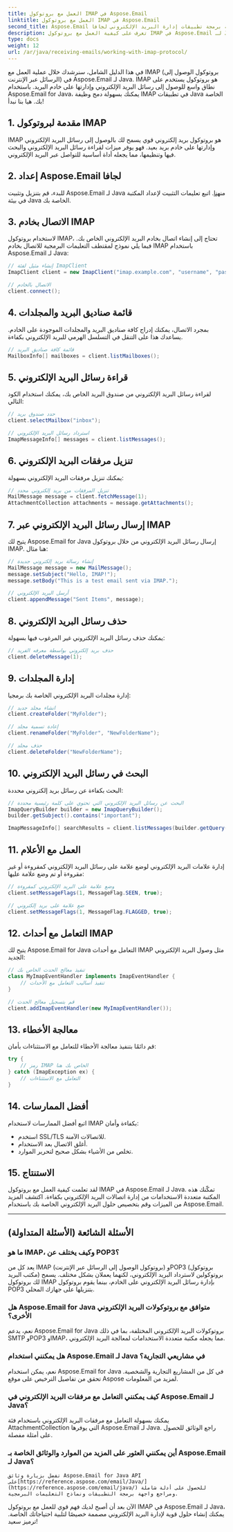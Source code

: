 ```yaml
---
title: العمل مع بروتوكول IMAP في Aspose.Email
linktitle: العمل مع بروتوكول IMAP في Aspose.Email
second_title: Aspose.Email واجهة برمجة تطبيقات إدارة البريد الإلكتروني لجافا
description: تعرف على كيفية العمل مع بروتوكول IMAP في Aspose.Email لـ Java لإدارة اتصالات البريد الإلكتروني بكفاءة.
type: docs
weight: 12
url: /ar/java/receiving-emails/working-with-imap-protocol/
---
```


في هذا الدليل الشامل، سنرشدك خلال عملية العمل مع IMAP (بروتوكول الوصول إلى الرسائل عبر الإنترنت) في Aspose.Email لـ Java. IMAP هو بروتوكول يستخدم على نطاق واسع للوصول إلى رسائل البريد الإلكتروني وإدارتها على خادم البريد. باستخدام Aspose.Email for Java، يمكنك بسهولة دمج وظيفة IMAP في تطبيقات Java الخاصة بك. هيا بنا نبدأ!


## 1. مقدمة لبروتوكول IMAP

IMAP هو بروتوكول بريد إلكتروني قوي يسمح لك بالوصول إلى رسائل البريد الإلكتروني وإدارتها على خادم بريد بعيد. فهو يوفر ميزات لقراءة رسائل البريد الإلكتروني والبحث فيها وتنظيمها، مما يجعله أداة أساسية للتواصل عبر البريد الإلكتروني.

## 2. إعداد Aspose.Email لجافا

 للبدء، قم بتنزيل وتثبيت Aspose.Email لـ Java من[هنا](https://releases.aspose.com/email/java/). اتبع تعليمات التثبيت لإعداد المكتبة في بيئة Java الخاصة بك.

## 3. الاتصال بخادم IMAP

لاستخدام بروتوكول IMAP، تحتاج إلى إنشاء اتصال بخادم البريد الإلكتروني الخاص بك. فيما يلي نموذج لمقتطف التعليمات البرمجية للاتصال بخادم IMAP باستخدام Aspose.Email لـ Java:

```java
// إنشاء مثيل لفئة ImapClient
ImapClient client = new ImapClient("imap.example.com", "username", "password");

// الاتصال بالخادم
client.connect();
```

## 4. قائمة صناديق البريد والمجلدات

بمجرد الاتصال، يمكنك إدراج كافة صناديق البريد والمجلدات الموجودة على الخادم. يساعدك هذا على التنقل في التسلسل الهرمي للبريد الإلكتروني بكفاءة.

```java
// قائمة كافة صناديق البريد
MailboxInfo[] mailboxes = client.listMailboxes();
```

## 5. قراءة رسائل البريد الإلكتروني

لقراءة رسائل البريد الإلكتروني من صندوق البريد الخاص بك، يمكنك استخدام الكود التالي:

```java
// حدد صندوق بريد
client.selectMailbox("inbox");

// استرداد رسائل البريد الإلكتروني
ImapMessageInfo[] messages = client.listMessages();
```

## 6. تنزيل مرفقات البريد الإلكتروني

يمكنك تنزيل مرفقات البريد الإلكتروني بسهولة:

```java
// تنزيل المرفقات من بريد إلكتروني محدد
MailMessage message = client.fetchMessage(1);
AttachmentCollection attachments = message.getAttachments();
```

## 7. إرسال رسائل البريد الإلكتروني عبر IMAP

يتيح لك Aspose.Email for Java إرسال رسائل البريد الإلكتروني من خلال بروتوكول IMAP. هنا مثال:

```java
// إنشاء رسالة بريد إلكتروني جديدة
MailMessage message = new MailMessage();
message.setSubject("Hello, IMAP!");
message.setBody("This is a test email sent via IMAP.");

// أرسل البريد الإلكتروني
client.appendMessage("Sent Items", message);
```

## 8. حذف رسائل البريد الإلكتروني

يمكنك حذف رسائل البريد الإلكتروني غير المرغوب فيها بسهولة:

```java
// حذف بريد إلكتروني بواسطة معرفه الفريد
client.deleteMessage(1);
```

## 9. إدارة المجلدات

إدارة مجلدات البريد الإلكتروني الخاصة بك برمجيا:

```java
// انشاء مجلد جديد
client.createFolder("MyFolder");

// إعادة تسمية مجلد
client.renameFolder("MyFolder", "NewFolderName");

// حذف مجلد
client.deleteFolder("NewFolderName");
```

## 10. البحث في رسائل البريد الإلكتروني

البحث بكفاءة عن رسائل بريد إلكتروني محددة:

```java
// البحث عن رسائل البريد الإلكتروني التي تحتوي على كلمة رئيسية محددة
ImapQueryBuilder builder = new ImapQueryBuilder();
builder.getSubject().contains("important");

ImapMessageInfo[] searchResults = client.listMessages(builder.getQuery());
```

## 11. العمل مع الأعلام

إدارة علامات البريد الإلكتروني لوضع علامة على رسائل البريد الإلكتروني كمقروءة أو غير مقروءة أو تم وضع علامة عليها:

```java
// وضع علامة على البريد الإلكتروني كمقروءة
client.setMessageFlags(1, MessageFlag.SEEN, true);

// ضع علامة على بريد إلكتروني
client.setMessageFlags(1, MessageFlag.FLAGGED, true);
```

## 12. التعامل مع أحداث IMAP

يتيح لك Aspose.Email for Java التعامل مع أحداث IMAP مثل وصول البريد الإلكتروني الجديد:

```java
// تنفيذ معالج الحدث الخاص بك
class MyImapEventHandler implements ImapEventHandler {
    // تنفيذ أساليب التعامل مع الأحداث
}

// قم بتسجيل معالج الحدث
client.addImapEventHandler(new MyImapEventHandler());
```

## 13. معالجة الأخطاء

قم دائمًا بتنفيذ معالجة الأخطاء للتعامل مع الاستثناءات بأمان:

```java
try {
    // رمز IMAP الخاص بك هنا
} catch (ImapException ex) {
    // التعامل مع الاستثناءات
}
```

## 14. أفضل الممارسات

اتبع أفضل الممارسات لاستخدام IMAP بكفاءة وأمان:

- استخدم SSL/TLS للاتصالات الآمنة.
- أغلق الاتصال بعد الاستخدام.
- تخلص من الأشياء بشكل صحيح لتحرير الموارد.

## 15. الاستنتاج

لقد تعلمت كيفية العمل مع بروتوكول IMAP في Aspose.Email لـ Java. تمكّنك هذه المكتبة متعددة الاستخدامات من إدارة اتصالات البريد الإلكتروني بكفاءة. اكتشف المزيد من الميزات وقم بتخصيص حلول البريد الإلكتروني الخاصة بك باستخدام Aspose.Email.

---

## الأسئلة الشائعة (الأسئلة المتداولة)

### ما هو IMAP، وكيف يختلف عن POP3؟
   يعد كل من IMAP (بروتوكول الوصول إلى الرسائل عبر الإنترنت) وPOP3 (بروتوكول مكتب البريد) بروتوكولين لاسترداد البريد الإلكتروني، لكنهما يعملان بشكل مختلف. يسمح لك بروتوكول IMAP بإدارة رسائل البريد الإلكتروني على الخادم، بينما يقوم بروتوكول POP3 بتنزيلها على جهازك المحلي.

### هل Aspose.Email for Java متوافق مع بروتوكولات البريد الإلكتروني الأخرى؟
   نعم، يدعم Aspose.Email for Java بروتوكولات البريد الإلكتروني المختلفة، بما في ذلك SMTP وPOP3 وIMAP، مما يجعله مكتبة متعددة الاستخدامات لمعالجة البريد الإلكتروني.

### هل يمكنني استخدام Aspose.Email لـ Java في مشاريعي التجارية؟
   نعم، يمكن استخدام Aspose.Email for Java في كل من المشاريع التجارية والشخصية. تحقق من تفاصيل الترخيص على موقع Aspose لمزيد من المعلومات.

### كيف يمكنني التعامل مع مرفقات البريد الإلكتروني في Aspose.Email لـ Java؟
   يمكنك بسهولة التعامل مع مرفقات البريد الإلكتروني باستخدام فئة AttachmentCollection التي يوفرها Aspose.Email لـ Java. راجع الوثائق للحصول على أمثلة مفصلة.

### أين يمكنني العثور على المزيد من الموارد والوثائق الخاصة بـ Aspose.Email لـ Java؟
    تفضل بزيارة وثائق Aspose.Email for Java API على[https://reference.aspose.com/email/Java/](https://reference.aspose.com/email/java/) للحصول على أدلة شاملة ومراجع واجهة برمجة التطبيقات ونماذج التعليمات البرمجية.

الآن بعد أن أصبح لديك فهم قوي للعمل مع بروتوكول IMAP في Aspose.Email لـ Java، يمكنك إنشاء حلول قوية لإدارة البريد الإلكتروني مصممة خصيصًا لتلبية احتياجاتك الخاصة. ترميز سعيد!